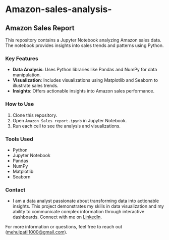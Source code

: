 # Amazon-sales-analysis-

## Amazon Sales Report

This repository contains a Jupyter Notebook analyzing Amazon sales data. The notebook provides insights into sales trends and patterns using Python.

### Key Features

- **Data Analysis**: Uses Python libraries like Pandas and NumPy for data manipulation.
- **Visualization**: Includes visualizations using Matplotlib and Seaborn to illustrate sales trends.
- **Insights**: Offers actionable insights into Amazon sales performance.

### How to Use

1. Clone this repository.
2. Open `Amazon Sales report.ipynb` in Jupyter Notebook.
3. Run each cell to see the analysis and visualizations.

### Tools Used

- Python
- Jupyter Notebook
- Pandas
- NumPy
- Matplotlib
- Seaborn

### Contact

* I am a data analyst passionate about transforming data into actionable insights.  This project demonstrates my skills in data visualization and my ability to communicate complex information through interactive dashboards.  Connect with me on [LinkedIn](https://www.linkedin.com/in/mehul-patil-05687b1b7/).

For more information or questions, feel free to reach out (mehulpatil1000@gmail.com).
